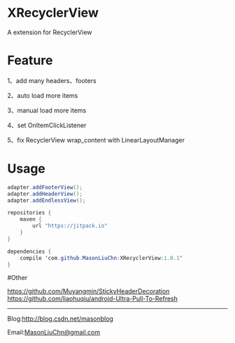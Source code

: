 # XRecyclerView

A extension for RecyclerView

# Feature

1、add many headers、footers

2、auto load more items

3、manual load more items

4、set OnItemClickListener

5、fix RecyclerView wrap_content with LinearLayoutManager

# Usage
```java
adapter.addFooterView();
adapter.addHeaderView();
adapter.addEndlessView();
```

```java
repositories {
    maven {
        url "https://jitpack.io"
    }
}

dependencies {
    compile 'com.github.MasonLiuChn:XRecyclerView:1.0.1'
}
```

#Other

https://github.com/Muyangmin/StickyHeaderDecoration
https://github.com/liaohuqiu/android-Ultra-Pull-To-Refresh

-----
Blog:http://blog.csdn.net/masonblog

Email:MasonLiuChn@gmail.com
